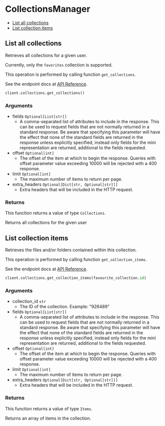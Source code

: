 # CollectionsManager

- [List all collections](#list-all-collections)
- [List collection items](#list-collection-items)

## List all collections

Retrieves all collections for a given user.

Currently, only the `favorites` collection
is supported.

This operation is performed by calling function `get_collections`.

See the endpoint docs at
[API Reference](https://developer.box.com/reference/get-collections/).

<!-- sample get_collections -->

```python
client.collections.get_collections()
```

### Arguments

- fields `Optional[List[str]]`
  - A comma-separated list of attributes to include in the response. This can be used to request fields that are not normally returned in a standard response. Be aware that specifying this parameter will have the effect that none of the standard fields are returned in the response unless explicitly specified, instead only fields for the mini representation are returned, additional to the fields requested.
- offset `Optional[int]`
  - The offset of the item at which to begin the response. Queries with offset parameter value exceeding 10000 will be rejected with a 400 response.
- limit `Optional[int]`
  - The maximum number of items to return per page.
- extra_headers `Optional[Dict[str, Optional[str]]]`
  - Extra headers that will be included in the HTTP request.

### Returns

This function returns a value of type `Collections`.

Returns all collections for the given user

## List collection items

Retrieves the files and/or folders contained within
this collection.

This operation is performed by calling function `get_collection_items`.

See the endpoint docs at
[API Reference](https://developer.box.com/reference/get-collections-id-items/).

<!-- sample get_collections_id_items -->

```python
client.collections.get_collection_items(favourite_collection.id)
```

### Arguments

- collection_id `str`
  - The ID of the collection. Example: "926489"
- fields `Optional[List[str]]`
  - A comma-separated list of attributes to include in the response. This can be used to request fields that are not normally returned in a standard response. Be aware that specifying this parameter will have the effect that none of the standard fields are returned in the response unless explicitly specified, instead only fields for the mini representation are returned, additional to the fields requested.
- offset `Optional[int]`
  - The offset of the item at which to begin the response. Queries with offset parameter value exceeding 10000 will be rejected with a 400 response.
- limit `Optional[int]`
  - The maximum number of items to return per page.
- extra_headers `Optional[Dict[str, Optional[str]]]`
  - Extra headers that will be included in the HTTP request.

### Returns

This function returns a value of type `Items`.

Returns an array of items in the collection.
